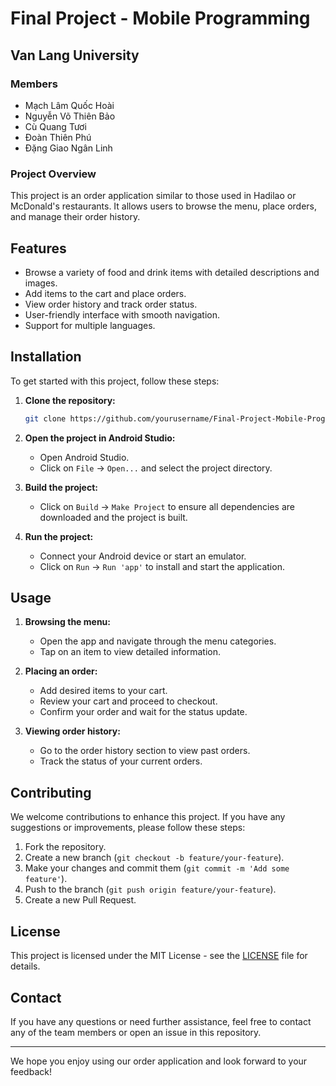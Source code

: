 # Final Project - Mobile Programming

## Van Lang University

### Members
- Mạch Lâm Quốc Hoài
- Nguyễn Võ Thiên Bảo
- Cù Quang Tươi
- Đoàn Thiên Phú
- Đặng Giao Ngân Linh

### Project Overview
This project is an order application similar to those used in Hadilao or McDonald's restaurants. It allows users to browse the menu, place orders, and manage their order history.

## Features
- Browse a variety of food and drink items with detailed descriptions and images.
- Add items to the cart and place orders.
- View order history and track order status.
- User-friendly interface with smooth navigation.
- Support for multiple languages.

## Installation
To get started with this project, follow these steps:

1. **Clone the repository:**
    ```sh
    git clone https://github.com/yourusername/Final-Project-Mobile-Programming.git
    ```

2. **Open the project in Android Studio:**
    - Open Android Studio.
    - Click on `File` -> `Open...` and select the project directory.

3. **Build the project:**
    - Click on `Build` -> `Make Project` to ensure all dependencies are downloaded and the project is built.

4. **Run the project:**
    - Connect your Android device or start an emulator.
    - Click on `Run` -> `Run 'app'` to install and start the application.

## Usage
1. **Browsing the menu:**
    - Open the app and navigate through the menu categories.
    - Tap on an item to view detailed information.

2. **Placing an order:**
    - Add desired items to your cart.
    - Review your cart and proceed to checkout.
    - Confirm your order and wait for the status update.

3. **Viewing order history:**
    - Go to the order history section to view past orders.
    - Track the status of your current orders.

## Contributing
We welcome contributions to enhance this project. If you have any suggestions or improvements, please follow these steps:

1. Fork the repository.
2. Create a new branch (`git checkout -b feature/your-feature`).
3. Make your changes and commit them (`git commit -m 'Add some feature'`).
4. Push to the branch (`git push origin feature/your-feature`).
5. Create a new Pull Request.

## License
This project is licensed under the MIT License - see the [LICENSE](LICENSE) file for details.

## Contact
If you have any questions or need further assistance, feel free to contact any of the team members or open an issue in this repository.

---

We hope you enjoy using our order application and look forward to your feedback!
